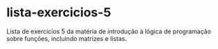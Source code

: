 # lista-exercicios-5
Lista de exercícios 5 da matéria de introdução à lógica de programação sobre funções, incluindo matrizes e listas.

